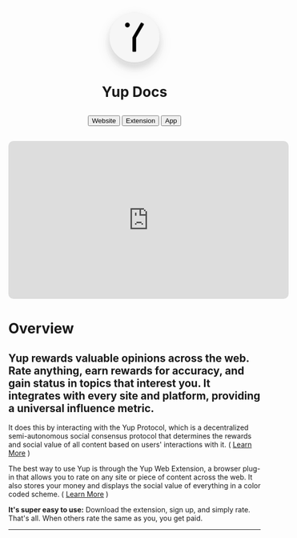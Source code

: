 <div style="text-align:center;"><img style="margin: 0;
    bottom:0px;
    box-shadow:
      0 2.8px 2.2px rgba(0, 0, 0, 0.034),
      0 6.7px 500.3px rgba(0, 0, 0, 0.048),
      0 12.5px 10px rgba(0, 0, 0, 0.03),
      0 5.5px 6px rgba(240,240,240, 0.6),
      0 2.5px 4px rgba(240,240,240, 0.6),
      0 12.3px 17.9px rgba(0, 0, 0, 0.022),
      0 11.8px 53.4px rgba(0, 0, 0, 0.028),
      0 10px 20px rgba(0, 0, 0, 0.12);
      border-radius:100%;
      width: 100px;" src="yup-logo-rounded.svg"><h1 style="margin-bottom:30px;">
      Yup Docs
</h1><a target="_blank" style="text-decoration:none;" href="https://yup.io">
  <button class="btngrey">
  Website</button>
</a>

  <a target="_blank" style="text-decoration:none;" href="https://chrome.google.com/webstore/detail/nhmeoaahigiljjdkoagafdccikgojjoi">
  <button class="btngrey">
   Extension</button>
</a>

  <a style="text-decoration:none;" target="_blank" href="https://app.yup.io/">
  <button class="btngrey">
  App</button>
</a>

<iframe style="border-radius:10px; margin-top:30px;" width="560" height="315" src="https://www.youtube.com/embed/LtMAzD3S9fY" frameborder="0" allow="accelerometer; autoplay; encrypted-media; gyroscope; picture-in-picture" allowfullscreen></iframe>

</div>

# Overview

<h2> Yup rewards valuable opinions across the web. Rate anything, earn rewards for accuracy, and gain status in topics that interest you. It integrates with every site and platform, providing a universal influence metric. </h2>

It does this by interacting with the Yup Protocol, which is a decentralized semi-autonomous social consensus protocol that determines the rewards and social value of all content based on users' interactions with it. ( [Learn More](/protocol.md) )

The best way to use Yup is through the Yup Web Extension, a browser plug-in that allows you to rate on any site or piece of content across the web. It also stores your money and displays the social value of everything in a color coded scheme. ( [Learn More](/ext.md) )

**It's super easy to use:** Download the extension, sign up, and simply rate. That's all. When others rate the same as you, you get paid.


--------------------------------------------------------------------------------

<!-- **<u>Table of Contents</u>** * [Home](/) * [Web Extension](/ext.md) * [Setup](/ext_setup.md) * [Voting](/rating.md) * [Rewards](/rewards.md) * [Colors](/colors.md) * [Categories](/categories.md) * [Protocol](/protocol.md) * [YUPX Token](/token.md) * [Influence](/influence.md) -->
